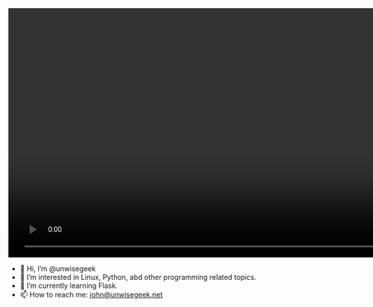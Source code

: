 <video width="1500" height="500" autoplay loop muted playsinline>
	<source="https://raw.githubusercontent.com/unwisegeek/unwisegeek/main/header.mp4">
	<source="https://raw.githubusercontent.com/unwisegeek/unwisegeek/wip/header.mp4">
	John Madon. Software Developer. Linux Geek.
</video>

- 👋 Hi, I’m @unwisegeek
- 👀 I’m interested in Linux, Python, abd other programming related topics.
- 🌱 I’m currently learning Flask.
- 📫 How to reach me: john@unwisegeek.net 

<!---
unwisegeek/unwisegeek is a ✨ special ✨ repository because its `README.md` (this file) appears on your GitHub profile.
You can click the Preview link to take a look at your changes.
--->
